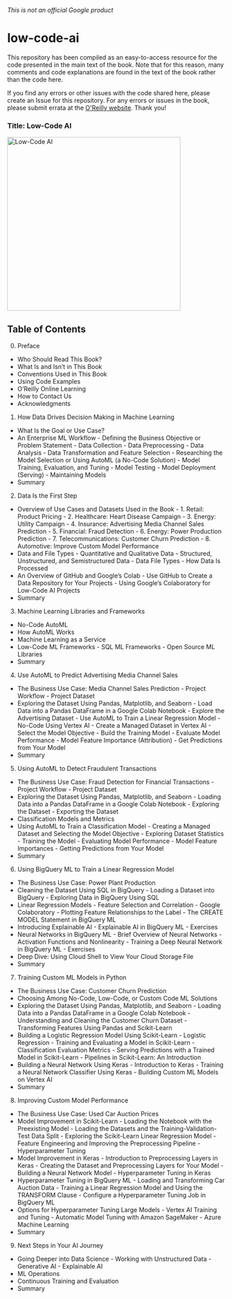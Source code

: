 *This is not an official Google product*

# low-code-ai
This repository has been compiled as an easy-to-access resource for the code presented in the main text of the book. Note that for this reason, many comments and code explanations are found in the text of the book rather than the code here. 

If you find any errors or other issues with the code shared here, please create an Issue for this repository. For any errors or issues in the book, please submit errata at the [O'Reilly website](http://oreilly.com/catalog/0636920860877/errata?_gl=1*1beeaae*_ga*MTcwOTUxOTQ3OS4xNjc2NzUwNTU0*_ga_092EL089CH*MTY5NDk3MTk1MS41LjAuMTY5NDk3MTk1Ny41NC4wLjA.). Thank you!

### Title: Low-Code AI

<img src="Low-Code_AI.png" alt="Low-Code AI" width="400"/>

## Table of Contents
0. Preface
  -  Who Should Read This Book?
  -  What Is and Isn’t in This Book
  -  Conventions Used in This Book
  -  Using Code Examples
  -  O’Reilly Online Learning
  -  How to Contact Us
  -  Acknowledgments

1. How Data Drives Decision Making in Machine Learning
  -  What Is the Goal or Use Case?
  -  An Enterprise ML Workflow
    -  Defining the Business Objective or Problem Statement
    -  Data Collection
    -  Data Preprocessing
    -  Data Analysis
    -  Data Transformation and Feature Selection
    -  Researching the Model Selection or Using AutoML (a No-Code Solution)
    -  Model Training, Evaluation, and Tuning
    -  Model Testing
    -  Model Deployment (Serving)
    -  Maintaining Models
  -  Summary

2. Data Is the First Step
  -  Overview of Use Cases and Datasets Used in the Book
    -  1. Retail: Product Pricing
    -  2. Healthcare: Heart Disease Campaign
    -  3. Energy: Utility Campaign
    -  4. Insurance: Advertising Media Channel Sales Prediction
    -  5. Financial: Fraud Detection
    -  6. Energy: Power Production Prediction
    -  7. Telecommunications: Customer Churn Prediction
    -  8. Automotive: Improve Custom Model Performance
  -  Data and File Types
    -  Quantitative and Qualitative Data
    -  Structured, Unstructured, and Semistructured Data
    -  Data File Types
    -  How Data Is Processed
  -  An Overview of GitHub and Google’s Colab
    -  Use GitHub to Create a Data Repository for Your Projects
    -  Using Google’s Colaboratory for Low-Code AI Projects
  -  Summary

3. Machine Learning Libraries and Frameworks
  -  No-Code AutoML
  -  How AutoML Works
  -  Machine Learning as a Service
  -  Low-Code ML Frameworks
    -  SQL ML Frameworks
    -  Open Source ML Libraries
  -  Summary

4. Use AutoML to Predict Advertising Media Channel Sales
  -  The Business Use Case: Media Channel Sales Prediction
    -  Project Workflow
    -  Project Dataset
  -  Exploring the Dataset Using Pandas, Matplotlib, and Seaborn
    -  Load Data into a Pandas DataFrame in a Google Colab Notebook
    -  Explore the Advertising Dataset
    -  Use AutoML to Train a Linear Regression Model
    -  No-Code Using Vertex AI
    -  Create a Managed Dataset in Vertex AI
    -  Select the Model Objective
    -  Build the Training Model
    -  Evaluate Model Performance
    -  Model Feature Importance (Attribution)
    -  Get Predictions from Your Model
  -  Summary

5. Using AutoML to Detect Fraudulent Transactions
  -  The Business Use Case: Fraud Detection for Financial Transactions
    -  Project Workflow
    -  Project Dataset
  -  Exploring the Dataset Using Pandas, Matplotlib, and Seaborn
    -  Loading Data into a Pandas DataFrame in a Google Colab Notebook
    -  Exploring the Dataset
    -  Exporting the Dataset
  -  Classification Models and Metrics
  -  Using AutoML to Train a Classification Model
    -  Creating a Managed Dataset and Selecting the Model Objective
    -  Exploring Dataset Statistics
    -  Training the Model
    -  Evaluating Model Performance
    -  Model Feature Importances
    -  Getting Predictions from Your Model
  -  Summary

6. Using BigQuery ML to Train a Linear Regression Model
  -  The Business Use Case: Power Plant Production
  -  Cleaning the Dataset Using SQL in BigQuery
    -  Loading a Dataset into BigQuery
    -  Exploring Data in BigQuery Using SQL
  -  Linear Regression Models
    -  Feature Selection and Correlation
    -  Google Colaboratory
    -  Plotting Feature Relationships to the Label
    -  The CREATE MODEL Statement in BigQuery ML
  -  Introducing Explainable AI
    -  Explainable AI in BigQuery ML
    -  Exercises
  -  Neural Networks in BigQuery ML
    -  Brief Overview of Neural Networks
    -  Activation Functions and Nonlinearity
    -  Training a Deep Neural Network in BigQuery ML
    -  Exercises
  -  Deep Dive: Using Cloud Shell to View Your Cloud Storage File
  -  Summary

7. Training Custom ML Models in Python
  -  The Business Use Case: Customer Churn Prediction
  -  Choosing Among No-Code, Low-Code, or Custom Code ML Solutions
  -  Exploring the Dataset Using Pandas, Matplotlib, and Seaborn
    -  Loading Data into a Pandas DataFrame in a Google Colab Notebook
    -  Understanding and Cleaning the Customer Churn Dataset
    -  Transforming Features Using Pandas and Scikit-Learn
  -  Building a Logistic Regression Model Using Scikit-Learn
    -  Logistic Regression
    -  Training and Evaluating a Model in Scikit-Learn
    -  Classification Evaluation Metrics
    -  Serving Predictions with a Trained Model in Scikit-Learn
    -  Pipelines in Scikit-Learn: An Introduction
  -  Building a Neural Network Using Keras
    -  Introduction to Keras
    -  Training a Neural Network Classifier Using Keras
    -  Building Custom ML Models on Vertex AI
  -  Summary

8. Improving Custom Model Performance
  -  The Business Use Case: Used Car Auction Prices
  -  Model Improvement in Scikit-Learn
    -  Loading the Notebook with the Preexisting Model
    -  Loading the Datasets and the Training-Validation-Test Data Split
    -  Exploring the Scikit-Learn Linear Regression Model
    -  Feature Engineering and Improving the Preprocessing Pipeline
    -  Hyperparameter Tuning
  -  Model Improvement in Keras
    -  Introduction to Preprocessing Layers in Keras
    -  Creating the Dataset and Preprocessing Layers for Your Model
    -  Building a Neural Network Model
    -  Hyperparameter Tuning in Keras
  -  Hyperparameter Tuning in BigQuery ML
    -  Loading and Transforming Car Auction Data
    -  Training a Linear Regression Model and Using the TRANSFORM Clause
    -  Configure a Hyperparameter Tuning Job in BigQuery ML
  -  Options for Hyperparameter Tuning Large Models
    -  Vertex AI Training and Tuning
    -  Automatic Model Tuning with Amazon SageMaker
    -  Azure Machine Learning
  -  Summary

9. Next Steps in Your AI Journey
  -  Going Deeper into Data Science
    -  Working with Unstructured Data
    -  Generative AI
    -  Explainable AI
  -  ML Operations
  -  Continuous Training and Evaluation
  -  Summary
